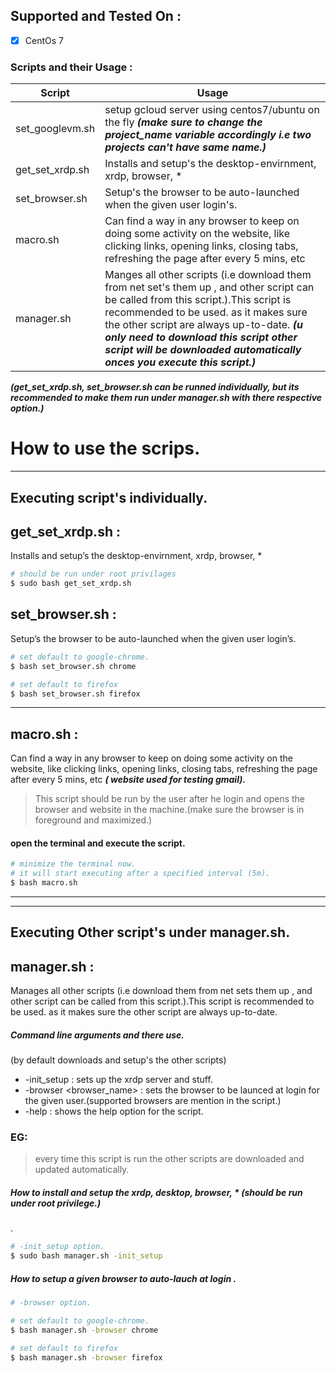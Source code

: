 ## Supported and Tested On :
- [x] CentOs 7

###  Scripts and their Usage :
| Script | Usage |
|-----|----|
|set_googlevm.sh|setup gcloud server using centos7/ubuntu on the fly ***(make sure to change the project_name variable accordingly i.e two projects can't have same name.)*** |
|get_set_xrdp.sh| Installs and setup's the desktop-envirnment, xrdp, browser, *|
|set_browser.sh| Setup's the browser to be auto-launched when the given user login's.|
|macro.sh|  Can find a way in any browser to keep on doing some activity on the website, like clicking links, opening links, closing tabs, refreshing the page after every 5 mins, etc|
|manager.sh|Manges all other scripts (i.e download them from net set's them up , and other script can be called from this script.).This script is recommended to be used. as it makes sure the other script are always up-to-date. ***(u only need to download this script other script will be downloaded automatically onces you execute this script.)*** |

***(get_set_xrdp.sh, set_browser.sh can be runned individually,  but its recommended to make them run under manager.sh with there respective option.)***


# How to use the scrips.
----------------------
## Executing script's individually.

## get_set_xrdp.sh :
Installs and setup’s the desktop-envirnment, xrdp, browser, *
```sh
# should be run under root privilages
$ sudo bash get_set_xrdp.sh 
```
## set_browser.sh :	
Setup’s the browser to be auto-launched when the given user login’s.
```sh
# set default to google-chrome.
$ bash set_browser.sh chrome

# set default to firefox
$ bash set_browser.sh firefox
```
----------------------
## macro.sh :
Can find a way in any browser to keep on doing some activity on the website, like clicking links, opening links, closing tabs, refreshing the page after every 5 mins, etc ***( website used for testing gmail).***
>This script should be run by the user after he login and opens the browser and website in the machine.(make sure the browser is in foreground and maximized.)

#### open the terminal and execute the script.
```sh
# minimize the terminal now.
# it will start executing after a specified interval (5m).
$ bash macro.sh
```

----------------------
----------------------
## Executing Other script's under manager.sh.
## manager.sh : 
Manages all other scripts (i.e download them from net sets them up , and other script can be called from this script.).This script is recommended to be used. as it makes sure the other script are always up-to-date.

##### Command line arguments and there use.
(by default downloads and setup's the other scripts)
- -init_setup  : sets up the xrdp server and stuff.
- -browser <browser_name> : sets the browser to be launced at login for the given user.(supported browsers are mention in the script.)
- -help : shows the help option for the script.

### EG:
>every time this script is run the other scripts are downloaded and updated automatically.

##### How to install and setup the xrdp, desktop, browser, * ***(should be run under root privilege.)***
.
```sh
# -init_setup option.
$ sudo bash manager.sh -init_setup
```
##### How to setup a given browser to auto-lauch at login .
```sh
# -browser option.

# set default to google-chrome.
$ bash manager.sh -browser chrome

# set default to firefox
$ bash manager.sh -browser firefox
```

